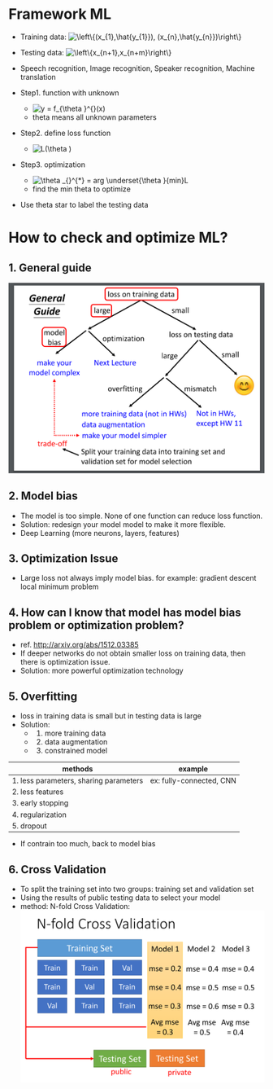 # Framework ML

* Training data: <img src="https://latex.codecogs.com/svg.image?\left\{(x_{1},\hat{y_{1}}),&space;(x_{n},\hat{y_{n}})\right\}" title="\left\{(x_{1},\hat{y_{1}}), (x_{n},\hat{y_{n}})\right\}" />  
* Testing data: <img src="https://latex.codecogs.com/svg.image?\left\{x_{n&plus;1},x_{n&plus;m}\right\}" title="\left\{x_{n+1},x_{n+m}\right\}" />  
  
*  Speech recognition, Image recognition, Speaker recognition, Machine translation  

* Step1. function with unknown  
  * <img src="https://latex.codecogs.com/svg.image?y&space;=&space;f_{\theta&space;}^{}(x)" title="y = f_{\theta }^{}(x)" />  
  * theta means all unknown parameters  

* Step2. define loss function  
  * <img src="https://latex.codecogs.com/svg.image?L(\theta&space;)" title="L(\theta )" />  

* Step3. optimization  
  * <img src="https://latex.codecogs.com/svg.image?\theta&space;_{}^{*}&space;=&space;arg&space;\underset{\theta&space;}{min}L" title="\theta _{}^{*} = arg \underset{\theta }{min}L" />  
  *  find the min theta to optimize   

* Use theta star to label the testing data

# How to check and optimize ML?  

## 1. General guide
  ![Image of Yaktocat](https://github.com/ting-chih/NTU-ML2021spring/blob/main/image/general%20guide.png)  
  
  
## 2. Model bias
  * The model is too simple. None of one function can reduce loss function.  
  * Solution: redesign your model model to make it more flexible.  
  * Deep Learning (more neurons, layers, features)
  
## 3. Optimization Issue
  * Large loss not always imply model bias. for example: gradient descent local minimum problem

## 4. How can I know that model has model bias problem or optimization problem?  
  * ref. http://arxiv.org/abs/1512.03385  
  * If deeper networks do not obtain smaller loss on training data, then there is optimization issue.  
  * Solution: more powerful optimization technology  

## 5. Overfitting
  * loss in training data is small but in testing data is large  
  * Solution:  
    * 1. more training data  
    * 2. data augmentation  
    * 3. constrained model  

 | methods | example |
| ------- | ------- |
|  1. less parameters, sharing parameters |ex: fully-connected, CNN |
| 2. less features | |
| 3. early stopping ||
|4. regularization  |  |
| 5. dropout  |  |
    
  * If contrain too much, back to model bias  

## 6. Cross Validation
  * To split the training set into two groups: training set and validation set  
  * Using the results of public testing data to select your model  
  * method: N-fold Cross Validation:  
  ![Image of Yaktocat](https://github.com/ting-chih/NTU-ML2021spring/blob/main/image/n-fold%20cross%20validation.png)
